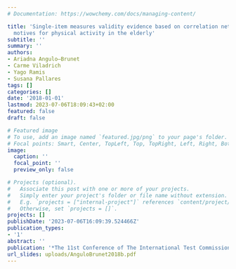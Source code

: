 ```yaml
---
# Documentation: https://wowchemy.com/docs/managing-content/

title: 'Single-item measures validity evidence based on correlation network analysis:
  motives for physical activity in the elderly'
subtitle: ''
summary: ''
authors:
- Ariadna Angulo—Brunet
- Carme Viladrich
- Yago Ramis
- Susana Pallares
tags: []
categories: []
date: '2018-01-01'
lastmod: 2023-07-06T18:09:43+02:00
featured: false
draft: false

# Featured image
# To use, add an image named `featured.jpg/png` to your page's folder.
# Focal points: Smart, Center, TopLeft, Top, TopRight, Left, Right, BottomLeft, Bottom, BottomRight.
image:
  caption: ''
  focal_point: ''
  preview_only: false

# Projects (optional).
#   Associate this post with one or more of your projects.
#   Simply enter your project's folder or file name without extension.
#   E.g. `projects = ["internal-project"]` references `content/project/deep-learning/index.md`.
#   Otherwise, set `projects = []`.
projects: []
publishDate: '2023-07-06T16:09:39.524466Z'
publication_types:
- '1'
abstract: ''
publication: '*The 11st Conference of The International Test Commission*'
url_slides: uploads/AnguloBrunet2018b.pdf
---
```

